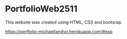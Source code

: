 # PortfolioWeb2511
This website was created using HTML, CSS and bootsrap.


https://portfolio-michaeltandyo.herokuapp.com/#exp 

